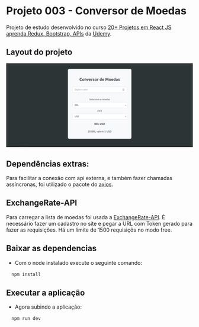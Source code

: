 # Projeto 003 - Conversor de Moedas

Projeto de estudo desenvolvido no curso [20+ Projetos em React JS aprenda Redux, Bootstrap, APIs](https://www.udemy.com/share/109Ohk3@5QwjZu-ULUXpYc0iK6cqT_ayXruFz4eUoDF0DR83UmSjnZnVMPbTKYGZqYovrSSx/) da [Udemy](https://www.udemy.com/).

## Layout do projeto

![](./src/assets/conversor_de_moedas.png)

## Dependências extras:
Para facilitar a conexão com api externa, e também fazer chamadas assíncronas, foi utilizado o pacote do [axios](https://www.npmjs.com/package/axios).

## ExchangeRate-API

Para carregar a lista de moedas foi usada a [ExchangeRate-API](https://app.exchangerate-api.com).
É necessário fazer um cadastro no site e pegar a URL com Token gerado para fazer as requisições.
Há um limite de 1500 requisiçõs no modo free.

## Baixar as dependencias

- Com o node instalado execute o seguinte comando:

```bash
  npm install
```

## Executar a aplicação

- Agora subindo a aplicação:
```bash
  npm run dev
 ```
